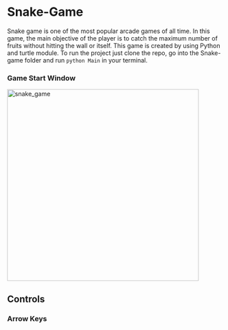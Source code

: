 # Snake-Game

Snake game is one of the most popular arcade games of all time. In this game, the main objective of the player is to catch the maximum number of fruits without hitting the wall or itself. This game is created by using Python and turtle module.
To run the project just clone the repo, go into the Snake-game folder and run `python Main` in your terminal.

### Game Start Window

<img width="446" alt="snake_game" src="https://user-images.githubusercontent.com/98991020/191508750-efd72b06-963f-4d18-affa-f82a83249585.png">

## Controls

### Arrow Keys

